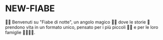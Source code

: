 # NEW-FIABE
🌙✨ Benvenuti su "Fiabe di notte", un angolo magico 🧚‍♀️ dove le storie 📖 prendono vita in un formato unico, pensato per i più piccoli 👶👧 e per le loro famiglie 👨‍👩‍👧‍👦.
